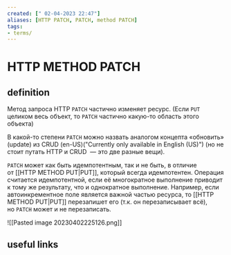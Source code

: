 ```yaml
---
created: [" 02-04-2023 22:47"]
aliases: [HTTP PATCH, PATCH, method PATCH]
tags:
- terms/
---
```


# HTTP METHOD PATCH

## definition

Метод запроса HTTP `PATCH` частично изменяет ресурс. (Если `PUT` целиком весь объект, то `PATCH` частично какую-то область этого объекта)

В какой-то степени `PATCH` можно назвать аналогом концепта «обновить» (update) из CRUD (en-US)("Currently only available in English (US)") (но не стоит путать HTTP и CRUD  — это две разные вещи).

`PATCH` может как быть идемпотентным, так и не быть, в отличие от [[HTTP METHOD PUT|PUT]], который всегда идемпотентен. Операция считается идемпотентной, если её многократное выполнение приводит к тому же результату, что и однократное выполнение. Например, если автоинкрементное поле является важной частью ресурса, то [[HTTP METHOD PUT|PUT]] перезапишет его (т.к. он перезаписывает всё), но `PATCH` может и не перезаписать.

![[Pasted image 20230402225126.png]]

## useful links
